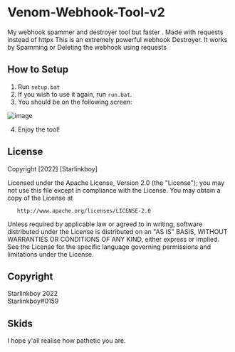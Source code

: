 # Venom-Webhook-Tool-v2
My webhook spammer and destroyer tool but faster . Made with requests instead of httpx
This is an extremely powerful webhook Destroyer. It works by Spamming or Deleting the webhook using requests


## How to Setup


1. Run ```setup.bat```
2. If you wish to use it again, run ```run.bat```.
3. You should be on the following screen: 

![image](https://user-images.githubusercontent.com/89333014/199052505-4a16559c-213b-4df1-94ce-902606b20042.png)


4. Enjoy the tool!

## License

Copyright [2022] [Starlinkboy]

   Licensed under the Apache License, Version 2.0 (the "License");
   you may not use this file except in compliance with the License.
   You may obtain a copy of the License at

       http://www.apache.org/licenses/LICENSE-2.0

   Unless required by applicable law or agreed to in writing, software
   distributed under the License is distributed on an "AS IS" BASIS,
   WITHOUT WARRANTIES OR CONDITIONS OF ANY KIND, either express or implied.
   See the License for the specific language governing permissions and
   limitations under the License.
   
## Copyright
Starlinkboy 2022<br>
Starlinkboy#0159

## Skids
I hope y'all realise how pathetic you are.
